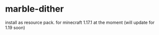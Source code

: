 # marble-dither

install as resource pack. for minecraft 1.17.1 at the moment (will update for 1.19 soon)
